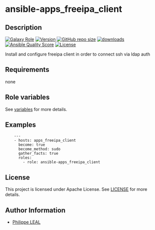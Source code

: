 # ansible-apps_freeipa_client

## Description

[![Galaxy Role](https://img.shields.io/badge/galaxy-apps_freeipa_client-purple?style=flat)](https://galaxy.ansible.com/lotusnoir/apps_freeipa_client)
[![Version](https://img.shields.io/github/release/lotusnoir/ansible-apps_freeipa_client.svg)](https://github.com/lotusnoir/ansible-apps_freeipa_client/releases/latest)
[![GitHub repo size](https://img.shields.io/github/repo-size/lotusnoir/ansible-apps_freeipa_client?color=orange&style=flat)](https://galaxy.ansible.com/lotusnoir/apps_freeipa_client)
[![downloads](https://img.shields.io/ansible/role/d/56915)](https://galaxy.ansible.com/lotusnoir/apps_freeipa_client)
[![Ansible Quality Score](https://img.shields.io/ansible/quality/56915)](https://galaxy.ansible.com/lotusnoir/apps_freeipa_client)
[![License](https://img.shields.io/badge/license-Apache--2.0-brightgreen?style=flat)](https://opensource.org/licenses/Apache-2.0)

Install and configure freeipa client in order to connect ssh via ldap auth
## Requirements

none

## Role variables

See [variables](/defaults/main.yml) for more details.

## Examples

        ---
        - hosts: apps_freeipa_client
          become: true
          become_method: sudo
          gather_facts: true
          roles:
            - role: ansible-apps_freeipa_client


## License

This project is licensed under Apache License. See [LICENSE](/LICENSE) for more details.

## Author Information

- [Philippe LEAL](https://github.com/lotusnoir)
